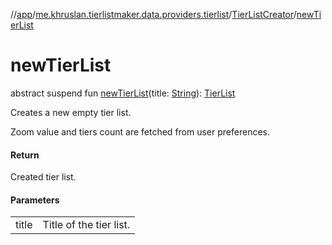 //[app](../../../index.md)/[me.khruslan.tierlistmaker.data.providers.tierlist](../index.md)/[TierListCreator](index.md)/[newTierList](new-tier-list.md)

# newTierList

abstract suspend fun [newTierList](new-tier-list.md)(title: [String](https://kotlinlang.org/api/latest/jvm/stdlib/kotlin/-string/index.html)): [TierList](../../me.khruslan.tierlistmaker.data.models.tierlist/-tier-list/index.md)

Creates a new empty tier list.

Zoom value and tiers count are fetched from user preferences.

#### Return

Created tier list.

#### Parameters

| | |
|---|---|
| title | Title of the tier list. |
